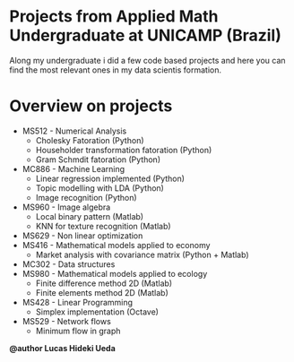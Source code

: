 # Projects from Applied Math Undergraduate at UNICAMP (Brazil)

Along my undergraduate i did a few code based projects and here you can find the most relevant ones in my data scientis formation. 

# Overview on projects

- MS512 - Numerical Analysis
  - Cholesky Fatoration (Python)
  - Householder transformation fatoration (Python)
  - Gram Schmdit fatoration (Python)
- MC886 - Machine Learning
  - Linear regression implemented (Python)
  - Topic modelling with LDA (Python)
  - Image recognition (Python)
- MS960 - Image algebra
  - Local binary pattern (Matlab)
  - KNN for texture recognition (Matlab)
- MS629 - Non linear optimization
- MS416 - Mathematical models applied to economy
  - Market analysis with covariance matrix (Python + Matlab)
- MC302 - Data structures
- MS980 - Mathematical models applied to ecology
  - Finite difference method 2D (Matlab)
  - Finite elements method 2D (Matlab)
- MS428 - Linear Programming
  - Simplex implementation (Octave)
- MS529 - Network flows
  - Minimum flow in graph

**@author Lucas Hideki Ueda**
